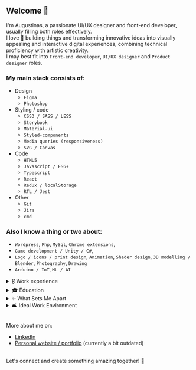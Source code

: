 ## Welcome 👋

I'm Augustinas, a passionate UI/UX designer and front-end developer, usually filling both roles effectively.<br>
I love 💖 building things and transforming innovative ideas into visually appealing and interactive digital experiences, combining technical proficiency with artistic creativity.<br>
I may best fit into `Front-end developer`, `UI/UX designer` and `Product designer` roles.<br>

### My main stack consists of:

- Design
  - `Figma`
  - `Photoshop`
- Styling / code
  - `CSS3 / SASS / LESS`
  - `Storybook`
  - `Material-ui`
  - `Styled-components`
  - `Media queries (responsiveness)`
  - `SVG / Canvas`
- Code
  - `HTML5`
  - `Javascript / ES6+`
  - `Typescript`
  - `React`
  - `Redux / localStorage`
  - `RTL / Jest`
- Other
  - `Git`
  - `Jira`
  - `cmd`

### Also I know a thing or two about:
- `Wordpress`, `Php`, `MySql`, `Chrome extensions`,<br>
- `Game development / Unity / C#`,<br>
- `Logo / icons / print design`, `Animation`, `Shader design`, `3D modelling / Blender`, `Photography`, `Drawing`<br>
- `Arduino / IoT`, `ML / AI`<br>

<details>
  <summary>🎖️ Work experience</summary>

> ***Freelance***<br>
> Jan 2023 - Present<br>
> Leveling up front-end development skills & beyond

> ***Syntropy***<br>
> Aug 2020 - Nov 2022<br>
> React + Typescript app development

> ***SolutionLab***<br>
> Dec 2017 - Feb 2020<br>
> React + Typescript app development

> ***Freelance***<br>
> Jan 2015 - Dec 2017<br>
> Wordpress websites, game development

> ***Kemdu***<br>
> Dec 2013 - Jan 2015<br>
> Graphic design, web development

> ***Childhood***<br>
> Jul 2001<br>
> Wrote my first Pascal program code on a sheet of paper. The program picked numbers for a lottery ticket for you. It worked beautifully when I ran it on a computer 🪄
</details>


<details>
  <summary>🎓 Education</summary>

```
- BA degree in information sciences
- Natural self-learner

Languages:
Lithuanian: Native
English: Working proficiency
```
</details>

<details>
  <summary>✨ What Sets Me Apart</summary>

```
- I find creative solutions to complex challenges, making me a reliable resource for problem-solving.
- I articulate ideas clearly, fostering collaboration and understanding within teams.
- I quickly translate ideas into prototypes, bringing concepts to life efficiently.
- I adapt to new technologies and techniques with enthusiasm, driven by a passion for learning.
```
</details>

<details>
  <summary>🛋️ Ideal Work Environment</summary>

```
- I thrive when given the freedom to innovate and explore creative solutions.
- I enjoy both sharing my knowledge and learning from my peers.
- I believe in a workplace where my contributions and individuality are respected and appreciated.
```
</details>

<br>

More about me on:
- [LinkedIn](https://www.linkedin.com/in/augustinas-keturakis/)
- [Personal website / portfolio](www.workshopai.lt) (currently a bit outdated)

<br>
Let's connect and create something amazing together! 🚀